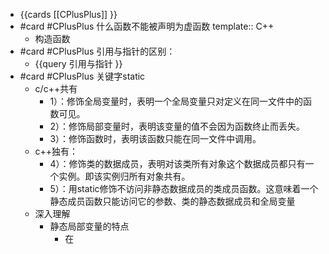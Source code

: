 - {{cards [[CPlusPlus]] }}
- #card #CPlusPlus 什么函数不能被声明为虚函数
  template:: C++
	- 构造函数
- #card #CPlusPlus 引用与指针的区别：
	- {{query 引用与指针 }}
- #card #CPlusPlus 关键字static
	- c/c++共有
		- 1）：修饰全局变量时，表明一个全局变量只对定义在同一文件中的函数可见。
		- 2）：修饰局部变量时，表明该变量的值不会因为函数终止而丢失。
		- 3）：修饰函数时，表明该函数只能在同一文件中调用。
	- c++独有：
		- 4）：修饰类的数据成员，表明对该类所有对象这个数据成员都只有一个实例。即该实例归所有对象共有。
		- 5）：用static修饰不访问非静态数据成员的类成员函数。这意味着一个静态成员函数只能访问它的参数、类的静态数据成员和全局变量
	- 深入理解
		- 静态局部变量的特点
			- 在